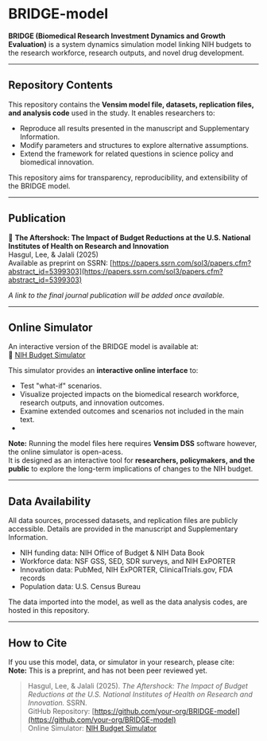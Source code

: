 # BRIDGE-model  

**BRIDGE (Biomedical Research Investment Dynamics and Growth Evaluation)** is a system dynamics simulation model linking NIH budgets to the research workforce, research outputs, and novel drug development.  

---

## Repository Contents  

This repository contains the **Vensim model file, datasets, replication files, and analysis code** used in the study. It enables researchers to:  
- Reproduce all results presented in the manuscript and Supplementary Information.  
- Modify parameters and structures to explore alternative assumptions.  
- Extend the framework for related questions in science policy and biomedical innovation.  

This repository aims for transparency, reproducibility, and extensibility of the BRIDGE model.  

---

## Publication  

📄 **The Aftershock: The Impact of Budget Reductions at the U.S. National Institutes of Health on Research and Innovation**  
Hasgul, Lee, & Jalali (2025)  
Available as preprint on SSRN: [https://papers.ssrn.com/sol3/papers.cfm?abstract_id=5399303](https://papers.ssrn.com/sol3/papers.cfm?abstract_id=5399303)  

*A link to the final journal publication will be added once available.*  

---

## Online Simulator  

An interactive version of the BRIDGE model is available at:  
🔗 [NIH Budget Simulator](https://mj-lab.mgh.harvard.edu/nih-budget-simulator/)  

This simulator provides an **interactive online interface** to:  
- Test "what-if" scenarios.
- Visualize projected impacts on the biomedical research workforce, research outputs, and innovation outcomes.  
- Examine extended outcomes and scenarios not included in the main text.
- 
**Note:** Running the model files here requires **Vensim DSS** software however, the online simulator is open-acess.  
It is designed as an interactive tool for **researchers, policymakers, and the public** to explore the long-term implications of changes to the NIH budget.  

---

## Data Availability  

All data sources, processed datasets, and replication files are publicly accessible. Details are provided in the manuscript and Supplementary Information.  

- NIH funding data: NIH Office of Budget & NIH Data Book  
- Workforce data: NSF GSS, SED, SDR surveys, and NIH ExPORTER
- Innovation data: PubMed, NIH ExPORTER, ClinicalTrials.gov, FDA records  
- Population data: U.S. Census Bureau  

The data imported into the model, as well as the data analysis codes, are hosted in this repository.  

---

## How to Cite  

If you use this model, data, or simulator in your research, please cite:  
**Note:** This is a preprint, and has not been peer reviewed yet.

> Hasgul, Lee, & Jalali (2025). *The Aftershock: The Impact of Budget Reductions at the U.S. National Institutes of Health on Research and Innovation.* SSRN.  
> GitHub Repository: [https://github.com/your-org/BRIDGE-model](https://github.com/your-org/BRIDGE-model)  
> Online Simulator: [NIH Budget Simulator](https://mj-lab.mgh.harvard.edu/nih-budget-simulator/)  
